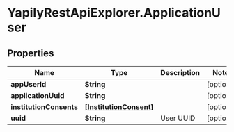 # YapilyRestApiExplorer.ApplicationUser

## Properties
Name | Type | Description | Notes
------------ | ------------- | ------------- | -------------
**appUserId** | **String** |  | [optional] 
**applicationUuid** | **String** |  | [optional] 
**institutionConsents** | [**[InstitutionConsent]**](InstitutionConsent.md) |  | [optional] 
**uuid** | **String** | User UUID | [optional] 


